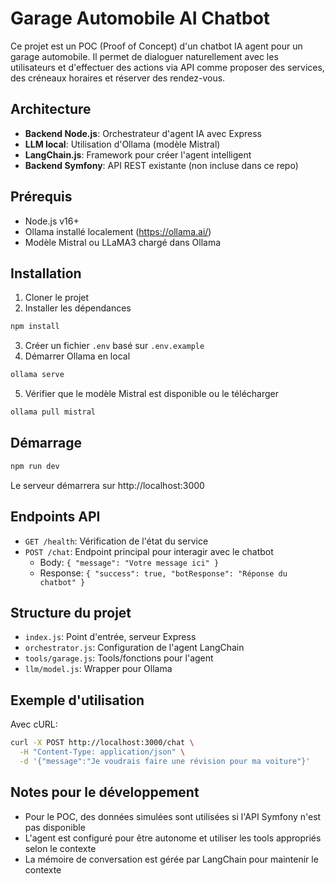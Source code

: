 # Garage Automobile AI Chatbot

Ce projet est un POC (Proof of Concept) d'un chatbot IA agent pour un garage automobile. Il permet de dialoguer naturellement avec les utilisateurs et d'effectuer des actions via API comme proposer des services, des créneaux horaires et réserver des rendez-vous.

## Architecture

- **Backend Node.js**: Orchestrateur d'agent IA avec Express
- **LLM local**: Utilisation d'Ollama (modèle Mistral)
- **LangChain.js**: Framework pour créer l'agent intelligent
- **Backend Symfony**: API REST existante (non incluse dans ce repo)

## Prérequis

- Node.js v16+
- Ollama installé localement (https://ollama.ai/)
- Modèle Mistral ou LLaMA3 chargé dans Ollama

## Installation

1. Cloner le projet
2. Installer les dépendances

```bash
npm install
```

3. Créer un fichier `.env` basé sur `.env.example`
4. Démarrer Ollama en local

```bash
ollama serve
```

5. Vérifier que le modèle Mistral est disponible ou le télécharger

```bash
ollama pull mistral
```

## Démarrage

```bash
npm run dev
```

Le serveur démarrera sur http://localhost:3000

## Endpoints API

- `GET /health`: Vérification de l'état du service
- `POST /chat`: Endpoint principal pour interagir avec le chatbot
  - Body: `{ "message": "Votre message ici" }`
  - Response: `{ "success": true, "botResponse": "Réponse du chatbot" }`

## Structure du projet

- `index.js`: Point d'entrée, serveur Express
- `orchestrator.js`: Configuration de l'agent LangChain
- `tools/garage.js`: Tools/fonctions pour l'agent
- `llm/model.js`: Wrapper pour Ollama

## Exemple d'utilisation

Avec cURL:

```bash
curl -X POST http://localhost:3000/chat \
  -H "Content-Type: application/json" \
  -d '{"message":"Je voudrais faire une révision pour ma voiture"}'
```

## Notes pour le développement

- Pour le POC, des données simulées sont utilisées si l'API Symfony n'est pas disponible
- L'agent est configuré pour être autonome et utiliser les tools appropriés selon le contexte
- La mémoire de conversation est gérée par LangChain pour maintenir le contexte 